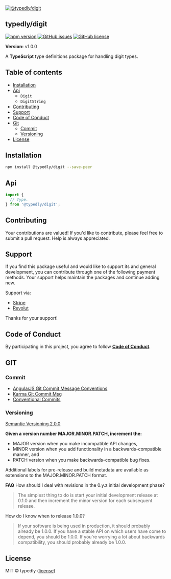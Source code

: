 
<a href="https://www.typescriptlang.org/">
  <img
    src="https://avatars.githubusercontent.com/u/189665258?s=150&u=712e292bae048947d1f7d2020d7d38875c40e63a&v=4"
    title="@typedly/digit"
  />
</a>

## typedly/digit

<!-- npm badge -->
[![npm version][typedly-npm-badge-svg]][typedly-npm-badge]
[![GitHub issues][typedly-badge-issues]][typedly-issues]
[![GitHub license][typedly-badge-license]][typedly-license]

**Version:** v1.0.0

A **TypeScript** type definitions package for handling digit types.

## Table of contents

- [Installation](#installation)
- [Api](#api)
  - `Digit`
  - `DigitString`
- [Contributing](#contributing)
- [Support](#support)
- [Code of Conduct](#code-of-conduct)
- [Git](#git)
  - [Commit](#commit)
  - [Versioning](#versioning)
- [License](#license)

## Installation

```bash
npm install @typedly/digit --save-peer
```

## Api

```typescript
import {
  // Type.
} from '@typedly/digit';
```

## Contributing

Your contributions are valued! If you'd like to contribute, please feel free to submit a pull request. Help is always appreciated.

## Support

If you find this package useful and would like to support its and general development, you can contribute through one of the following payment methods. Your support helps maintain the packages and continue adding new.

Support via:

- [Stripe](https://donate.stripe.com/dR614hfDZcJE3wAcMM)
- [Revolut](https://checkout.revolut.com/pay/048b10a3-0e10-42c8-a917-e3e9cb4c8e29)

Thanks for your support!

## Code of Conduct

By participating in this project, you agree to follow **[Code of Conduct](https://www.contributor-covenant.org/version/2/1/code_of_conduct/)**.

## GIT

### Commit

- [AngularJS Git Commit Message Conventions][git-commit-angular]
- [Karma Git Commit Msg][git-commit-karma]
- [Conventional Commits][git-commit-conventional]

### Versioning

[Semantic Versioning 2.0.0][git-semver]

**Given a version number MAJOR.MINOR.PATCH, increment the:**

- MAJOR version when you make incompatible API changes,
- MINOR version when you add functionality in a backwards-compatible manner, and
- PATCH version when you make backwards-compatible bug fixes.

Additional labels for pre-release and build metadata are available as extensions to the MAJOR.MINOR.PATCH format.

**FAQ**
How should I deal with revisions in the 0.y.z initial development phase?

> The simplest thing to do is start your initial development release at 0.1.0 and then increment the minor version for each subsequent release.

How do I know when to release 1.0.0?

> If your software is being used in production, it should probably already be 1.0.0. If you have a stable API on which users have come to depend, you should be 1.0.0. If you’re worrying a lot about backwards compatibility, you should probably already be 1.0.0.

## License

MIT © typedly ([license][typedly-license])

<!-- This package: typedly  -->
  <!-- GitHub: badges -->
  [typedly-badge-issues]: https://img.shields.io/github/issues/typedly/digit
  [typedly-badge-forks]: https://img.shields.io/github/forks/typedly/digit
  [typedly-badge-stars]: https://img.shields.io/github/stars/typedly/digit
  [typedly-badge-license]: https://img.shields.io/github/license/typedly/digit
  <!-- GitHub: badges links -->
  [typedly-issues]: https://github.com/typedly/digit/issues
  [typedly-forks]: https://github.com/typedly/digit/network
  [typedly-license]: https://github.com/typedly/digit/blob/master/LICENSE
  [typedly-stars]: https://github.com/typedly/digit/stargazers
<!-- This package -->

<!-- Package: typedly -->
  <!-- npm -->
  [typedly-npm-badge-svg]: https://badge.fury.io/js/@typedly%2Fdigit.svg
  [typedly-npm-badge]: https://badge.fury.io/js/@typedly%2Fdigit

<!-- GIT -->
[git-semver]: http://semver.org/

<!-- GIT: commit -->
[git-commit-angular]: https://gist.github.com/stephenparish/9941e89d80e2bc58a153
[git-commit-karma]: http://karma-runner.github.io/0.10/dev/git-commit-msg.html
[git-commit-conventional]: https://www.conventionalcommits.org/en/v1.0.0/

